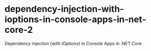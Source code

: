 # dependency-injection-with-ioptions-in-console-apps-in-net-core-2
Dependency injection (with IOptions) in Console Apps in .NET Core
